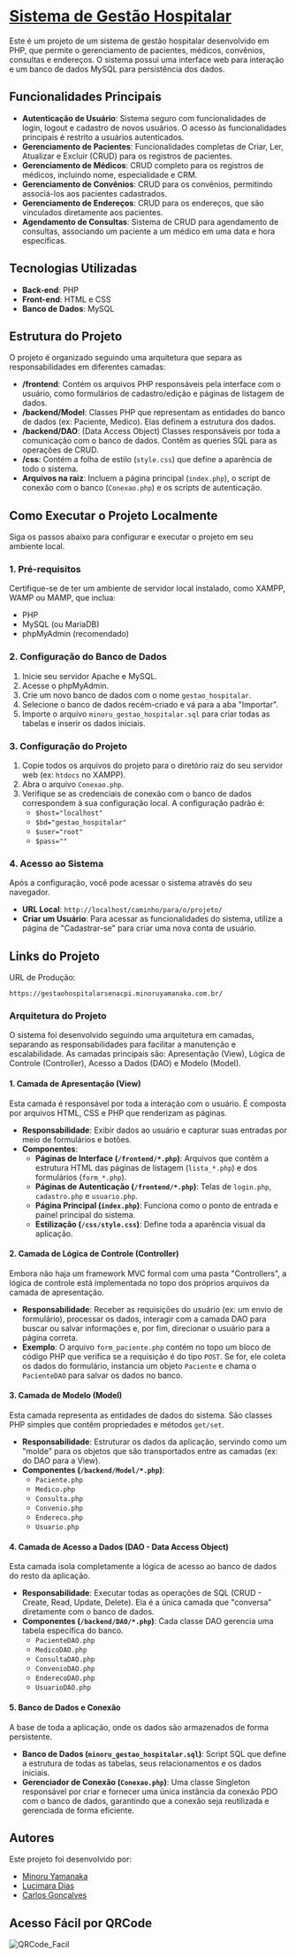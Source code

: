 # [ Sistema de Gestão Hospitalar](https://gestaohospitalarsenacpi.minoruyamanaka.com.br/)

Este é um projeto de um sistema de gestão hospitalar desenvolvido em PHP, que permite o gerenciamento de pacientes, médicos, convênios, consultas e endereços. O sistema possui uma interface web para interação e um banco de dados MySQL para persistência dos dados.

## Funcionalidades Principais

* **Autenticação de Usuário**: Sistema seguro com funcionalidades de login, logout e cadastro de novos usuários. O acesso às funcionalidades principais é restrito a usuários autenticados.
* **Gerenciamento de Pacientes**: Funcionalidades completas de Criar, Ler, Atualizar e Excluir (CRUD) para os registros de pacientes.
* **Gerenciamento de Médicos**: CRUD completo para os registros de médicos, incluindo nome, especialidade e CRM.
* **Gerenciamento de Convênios**: CRUD para os convênios, permitindo associá-los aos pacientes cadastrados.
* **Gerenciamento de Endereços**: CRUD para os endereços, que são vinculados diretamente aos pacientes.
* **Agendamento de Consultas**: Sistema de CRUD para agendamento de consultas, associando um paciente a um médico em uma data e hora específicas.

## Tecnologias Utilizadas

* **Back-end**: PHP
* **Front-end**: HTML e CSS
* **Banco de Dados**: MySQL

## Estrutura do Projeto

O projeto é organizado seguindo uma arquitetura que separa as responsabilidades em diferentes camadas:

* **/frontend**: Contém os arquivos PHP responsáveis pela interface com o usuário, como formulários de cadastro/edição e páginas de listagem de dados.
* **/backend/Model**: Classes PHP que representam as entidades do banco de dados (ex: Paciente, Medico). Elas definem a estrutura dos dados.
* **/backend/DAO**: (Data Access Object) Classes responsáveis por toda a comunicação com o banco de dados. Contêm as queries SQL para as operações de CRUD.
* **/css**: Contém a folha de estilo (`style.css`) que define a aparência de todo o sistema.
* **Arquivos na raiz**: Incluem a página principal (`index.php`), o script de conexão com o banco (`Conexao.php`) e os scripts de autenticação.

## Como Executar o Projeto Localmente

Siga os passos abaixo para configurar e executar o projeto em seu ambiente local.

### 1. Pré-requisitos
Certifique-se de ter um ambiente de servidor local instalado, como XAMPP, WAMP ou MAMP, que inclua:
* PHP
* MySQL (ou MariaDB)
* phpMyAdmin (recomendado)

### 2. Configuração do Banco de Dados
1.  Inicie seu servidor Apache e MySQL.
2.  Acesse o phpMyAdmin.
3.  Crie um novo banco de dados com o nome `gestao_hospitalar`.
4.  Selecione o banco de dados recém-criado e vá para a aba "Importar".
5.  Importe o arquivo `minoru_gestao_hospitalar.sql` para criar todas as tabelas e inserir os dados iniciais.

### 3. Configuração do Projeto
1.  Copie todos os arquivos do projeto para o diretório raiz do seu servidor web (ex: `htdocs` no XAMPP).
2.  Abra o arquivo `Conexao.php`.
3.  Verifique se as credenciais de conexão com o banco de dados correspondem à sua configuração local. A configuração padrão é:
    * `$host="localhost"`
    * `$bd="gestao_hospitalar"`
    * `$user="root"`
    * `$pass=""`

### 4. Acesso ao Sistema
Após a configuração, você pode acessar o sistema através do seu navegador.

* **URL Local**: `http://localhost/caminho/para/o/projeto/`
* **Criar um Usuário**: Para acessar as funcionalidades do sistema, utilize a página de "Cadastrar-se" para criar uma nova conta de usuário.

## Links do Projeto

URL de Produção: 
````
https://gestaohospitalarsenacpi.minoruyamanaka.com.br/
````


### Arquitetura do Projeto

O sistema foi desenvolvido seguindo uma arquitetura em camadas, separando as responsabilidades para facilitar a manutenção e escalabilidade. As camadas principais são: Apresentação (View), Lógica de Controle (Controller), Acesso a Dados (DAO) e Modelo (Model).

#### 1\. Camada de Apresentação (View)

Esta camada é responsável por toda a interação com o usuário. É composta por arquivos HTML, CSS e PHP que renderizam as páginas.

  * **Responsabilidade**: Exibir dados ao usuário e capturar suas entradas por meio de formulários e botões.
  * **Componentes**:
      * **Páginas de Interface (`/frontend/*.php`)**: Arquivos que contêm a estrutura HTML das páginas de listagem (`lista_*.php`) e dos formulários (`form_*.php`).
      * **Páginas de Autenticação (`/frontend/*.php`)**: Telas de `login.php`, `cadastro.php` e `usuario.php`.
      * **Página Principal (`index.php`)**: Funciona como o ponto de entrada e painel principal do sistema.
      * **Estilização (`/css/style.css`)**: Define toda a aparência visual da aplicação.

#### 2\. Camada de Lógica de Controle (Controller)

Embora não haja um framework MVC formal com uma pasta "Controllers", a lógica de controle está implementada no topo dos próprios arquivos da camada de apresentação.

  * **Responsabilidade**: Receber as requisições do usuário (ex: um envio de formulário), processar os dados, interagir com a camada DAO para buscar ou salvar informações e, por fim, direcionar o usuário para a página correta.
  * **Exemplo**: O arquivo `form_paciente.php` contém no topo um bloco de código PHP que verifica se a requisição é do tipo `POST`. Se for, ele coleta os dados do formulário, instancia um objeto `Paciente` e chama o `PacienteDAO` para salvar os dados no banco.

#### 3\. Camada de Modelo (Model)

Esta camada representa as entidades de dados do sistema. São classes PHP simples que contêm propriedades e métodos `get/set`.

  * **Responsabilidade**: Estruturar os dados da aplicação, servindo como um "molde" para os objetos que são transportados entre as camadas (ex: do DAO para a View).
  * **Componentes (`/backend/Model/*.php`)**:
      * `Paciente.php`
      * `Medico.php`
      * `Consulta.php`
      * `Convenio.php`
      * `Endereco.php`
      * `Usuario.php`

#### 4\. Camada de Acesso a Dados (DAO - Data Access Object)

Esta camada isola completamente a lógica de acesso ao banco de dados do resto da aplicação.

  * **Responsabilidade**: Executar todas as operações de SQL (CRUD - Create, Read, Update, Delete). Ela é a única camada que "conversa" diretamente com o banco de dados.
  * **Componentes (`/backend/DAO/*.php`)**: Cada classe DAO gerencia uma tabela específica do banco.
      * `PacienteDAO.php`
      * `MedicoDAO.php`
      * `ConsultaDAO.php`
      * `ConvenioDAO.php`
      * `EnderecoDAO.php`
      * `UsuarioDAO.php`

#### 5\. Banco de Dados e Conexão

A base de toda a aplicação, onde os dados são armazenados de forma persistente.

  * **Banco de Dados (`minoru_gestao_hospitalar.sql`)**: Script SQL que define a estrutura de todas as tabelas, seus relacionamentos e os dados iniciais.
  * **Gerenciador de Conexão (`Conexao.php`)**: Uma classe Singleton responsável por criar e fornecer uma única instância da conexão PDO com o banco de dados, garantindo que a conexão seja reutilizada e gerenciada de forma eficiente.

## Autores

Este projeto foi desenvolvido por:
  
* [Minoru Yamanaka](https://minoru-yamanaka.github.io/cv/)
* [Lucimara Dias](URL_DO_PERFIL_DA_LUCIMARA)
* [Carlos Gonçalves](URL_DO_PERFIL_DO_CARLOS)


## Acesso Fácil por QRCode

![QRCode_Facil](/QRCode_Facil.png)


